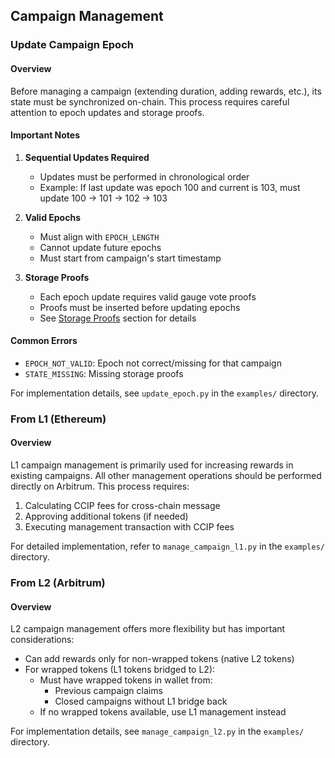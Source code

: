 ## Campaign Management

### Update Campaign Epoch

#### Overview

Before managing a campaign (extending duration, adding rewards, etc.), its state must be synchronized on-chain. This process requires careful attention to epoch updates and storage proofs.

#### Important Notes

1. **Sequential Updates Required**
   - Updates must be performed in chronological order
   - Example: If last update was epoch 100 and current is 103, must update 100 → 101 → 102 → 103

2. **Valid Epochs**
   - Must align with `EPOCH_LENGTH`
   - Cannot update future epochs
   - Must start from campaign's start timestamp

3. **Storage Proofs**
   - Each epoch update requires valid gauge vote proofs
   - Proofs must be inserted before updating epochs
   - See [Storage Proofs](./storage_proofs.md) section for details

#### Common Errors
- `EPOCH_NOT_VALID`: Epoch not correct/missing for that campaign
- `STATE_MISSING`: Missing storage proofs

For implementation details, see `update_epoch.py` in the `examples/` directory.

### From L1 (Ethereum)

#### Overview

L1 campaign management is primarily used for increasing rewards in existing campaigns. All other management operations should be performed directly on Arbitrum. This process requires:

1. Calculating CCIP fees for cross-chain message
2. Approving additional tokens (if needed)
3. Executing management transaction with CCIP fees

For detailed implementation, refer to `manage_campaign_l1.py` in the `examples/` directory.

### From L2 (Arbitrum)

#### Overview

L2 campaign management offers more flexibility but has important considerations:

- Can add rewards only for non-wrapped tokens (native L2 tokens)
- For wrapped tokens (L1 tokens bridged to L2):
  - Must have wrapped tokens in wallet from:
    - Previous campaign claims
    - Closed campaigns without L1 bridge back
  - If no wrapped tokens available, use L1 management instead

For implementation details, see `manage_campaign_l2.py` in the `examples/` directory.